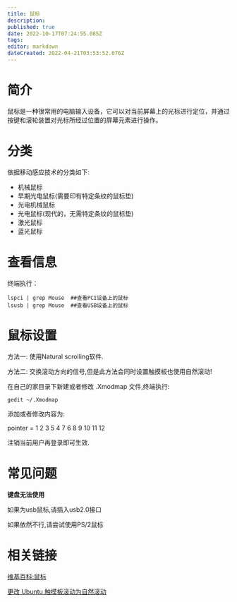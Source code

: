 ```yaml
---
title: 鼠标
description: 
published: true
date: 2022-10-17T07:24:55.085Z
tags: 
editor: markdown
dateCreated: 2022-04-21T03:53:52.076Z
---
```


# 简介
鼠标是一种很常用的电脑输入设备，它可以对当前屏幕上的光标进行定位，并通过按键和滚轮装置对光标所经过位置的屏幕元素进行操作。
# 分类
依据移动感应技术的分类如下:

- 机械鼠标
- 早期光电鼠标(需要印有特定条纹的鼠标垫)
- 光电机械鼠标
- 光电鼠标(现代的，无需特定条纹的鼠标垫)
- 激光鼠标
- 蓝光鼠标

# 查看信息
终端执行：

    lspci | grep Mouse  ##查看PCI设备上的鼠标
    lsusb | grep Mouse  ##查看USB设备上的鼠标

# 鼠标设置

方法一:
使用Natural scrolling软件.

方法二:
交换滚动方向的信号,但是此方法会同时设置触摸板也使用自然滚动!

在自己的家目录下新建或者修改 .Xmodmap 文件,终端执行:

    gedit ~/.Xmodmap

添加或者修改内容为:

 pointer = 1 2 3 5 4 7 6 8 9 10 11 12

注销当前用户再登录即可生效.

# 常见问题
**键盘无法使用**

如果为usb鼠标,请插入usb2.0接口

如果依然不行,请尝试使用PS/2鼠标

# 相关链接
[维基百科:鼠标](http://zh.wikipedia.org/wiki/%E9%BC%A0%E6%A0%87)

[更改 Ubuntu 触摸板滚动为自然滚动](http://liunian.info/add-natural-scrolling-to-ubuntu.html)